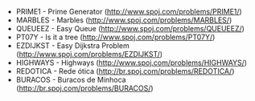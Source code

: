 - PRIME1 - Prime Generator (http://www.spoj.com/problems/PRIME1/)
- MARBLES - Marbles (http://www.spoj.com/problems/MARBLES/)
- QUEUEEZ - Easy Queue (http://www.spoj.com/problems/QUEUEEZ/)
- PT07Y - Is it a tree (http://www.spoj.com/problems/PT07Y/)
- EZDIJKST - Easy Dijkstra Problem (http://www.spoj.com/problems/EZDIJKST/)
- HIGHWAYS - Highways (http://www.spoj.com/problems/HIGHWAYS/)
- REDOTICA - Rede ótica (http://br.spoj.com/problems/REDOTICA/)
- BURACOS - Buracos de Minhoca (http://br.spoj.com/problems/BURACOS/)
